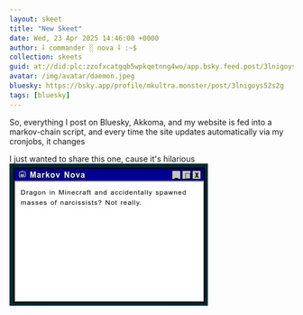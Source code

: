 ```yaml
---
layout: skeet
title: "New Skeet"
date: Wed, 23 Apr 2025 14:46:00 +0000
author: ⸸ commander ░ nova ⸸ :~$
collection: skeets
guid: at://did:plc:zzofxcatgqb5wpkqetnng4wo/app.bsky.feed.post/3lnigoys52s2g
avatar: /img/avatar/daemon.jpeg
bluesky: https://bsky.app/profile/mkultra.monster/post/3lnigoys52s2g
tags: [bluesky]
---
```


So, everything I post on Bluesky, Akkoma, and my website is fed into a markov-chain script, and every time the site updates automatically via my cronjobs, it changes

I just wanted to share this one, cause it's hilarious<img src="/assets/media/bafkreif7xu6xau6mwfgloasdy3axz3xvqtjx3zdkijwc5j5pamleod5q2y.jpeg" alt="Image">
